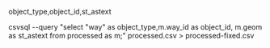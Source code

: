object_type,object_id,st_astext

csvsql --query "select "way" as object_type,m.way_id as object_id, m.geom as st_astext from processed as m;" processed.csv > processed-fixed.csv